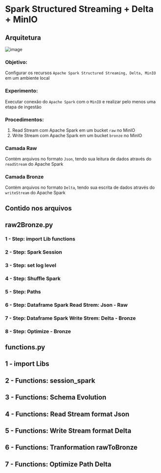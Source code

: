 # Spark Structured Streaming + Delta + MinIO

## Arquitetura 

![image](https://tarn-cert.s3.amazonaws.com/desafio/sparkStream_Delta_MinIO.png)

### Objetivo:
Configurar os recursos `Apache Spark Structured Streaming, Delta, MinIO` em um ambiente local

### Experimento:
Executar conexão do `Apache Spark` com o `MinIO` e realizar pelo menos uma etapa de ingestão

### Procedimentos:
1. Read Stream com Apache Spark em um bucket `raw` no MinIO 
2. Write Stream com Apache Spark em um bucket `bronze` no MinIO

### Camada Raw
Contém arquivos no formato `Json`, tendo sua leitura de dados através do `readStream` do Apache Spark

### Camada Bronze
Contém arquivos no formato `Delta`,  tendo sua escrita de dados através do `writeStream` do Apache Spark


## Contido nos arquivos 

## raw2Bronze.py

### 1 - Step: import Lib functions
### 2 - Step: Spark Session
### 3 - Step: set log level
### 4 - Step: Shuffle Spark
### 5 - Step: Paths
### 6 - Step: Dataframe Spark Read Strem: Json - Raw
### 7 - Step: Dataframe Spark Write Strem: Delta - Bronze
### 8 - Step: Optimize - Bronze


## functions.py

## 1 - import Libs
## 2 - Functions: session_spark
## 3 - Functions: Schema Evolution
## 4 - Functions: Read Stream format Json
## 5 - Functions: Write Stream format Delta
## 6 - Functions: Tranformation rawToBronze
## 7 - Functions: Optimize Path Delta